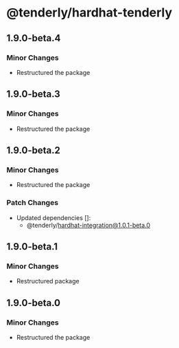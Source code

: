 # @tenderly/hardhat-tenderly

## 1.9.0-beta.4

### Minor Changes

- Restructured the package

## 1.9.0-beta.3

### Minor Changes

- Restructured the package

## 1.9.0-beta.2

### Minor Changes

- Restructured the package

### Patch Changes

- Updated dependencies []:
  - @tenderly/hardhat-integration@1.0.1-beta.0

## 1.9.0-beta.1

### Minor Changes

- Restructured package

## 1.9.0-beta.0

### Minor Changes

- Restructured the package
